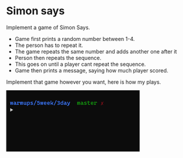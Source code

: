# Simon says

Implement a game of Simon Says.

- Game first prints a random number between 1-4.
- The person has to repeat it.
- The game repeats the same number and adds another one after it
- Person then repeats the sequence.
- This goes on until a player cant repeat the sequence.
- Game then prints a message, saying how much player scored.

Implement that game however you want, here is how my plays.

![Simon Says](simon.gif)
